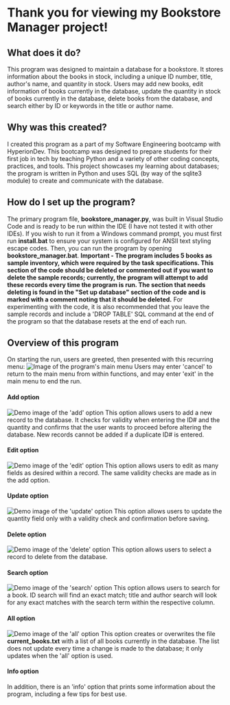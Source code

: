 # Thank you for viewing my Bookstore Manager project!

## What does it do?
This program was designed to maintain a database for a bookstore. It stores information about the books in stock, including a unique ID number, title, 
author's name, and quantity in stock. Users may add new books, edit information of books currently in the database, update the quantity in stock of books 
currently in the database, delete books from the database, and search either by ID or keywords in the title or author name.

## Why was this created?
I created this program as a part of my Software Engineering bootcamp with HyperionDev. This bootcamp was designed to prepare students for their first job 
in tech by teaching Python and a variety of other coding concepts, practices, and tools. This project showcases my learning about databases; the program 
is written in Python and uses SQL (by way of the sqlite3 module) to create and communicate with the database.

## How do I set up the program?
The primary program file, **bookstore_manager.py**, was built in Visual Studio Code and is ready to be run within the IDE (I have not tested it with other 
IDEs). If you wish to run it from a Windows command prompt, you must first run **install.bat** to ensure your system is configured for ANSII text styling 
escape codes. Then, you can run the program by opening **bookstore_manager.bat**.
**Important - The program includes 5 books as sample inventory, which were required by the task specifications. This section of the code should be deleted 
or commented out if you want to delete the sample records; currently, the program will attempt to add these records every time the program is run. The section 
that needs deleting is found in the "Set up database" section of the code and is marked with a comment noting that it should be deleted.**
For experimenting with the code, it is also recommended that you leave the sample records and include a 'DROP TABLE' SQL command at the end of the program so 
that the database resets at the end of each run.

## Overview of this program
On starting the run, users are greeted, then presented with this recurring menu:
![Image of the program's main menu](https://user-images.githubusercontent.com/120101780/213191988-063fc8fc-a728-4f10-9f21-f37841e4143b.png)
Users may enter 'cancel' to return to the main menu from within functions, and may enter 'exit' in the main menu to end the run.
#### Add option
![Demo image of the 'add' option](https://user-images.githubusercontent.com/120101780/213193241-98950b3c-e8af-4f5d-9605-d4ebd560102c.png)
This option allows users to add a new record to the database. It checks for validity when entering the ID# and the quantity and confirms that the user wants 
to proceed before altering the database. New records cannot be added if a duplicate ID# is entered.
#### Edit option
![Demo image of the 'edit' option](https://user-images.githubusercontent.com/120101780/213194778-2b8f9b2f-47a8-40a3-9be2-1ef2070a93bc.png)
This option allows users to edit as many fields as desired within a record. The same validity checks are made as in the add option.
#### Update option
![Demo image of the 'update' option](https://user-images.githubusercontent.com/120101780/213195194-928a3747-f19c-4134-a1b7-c0fd74f6ca78.png)
This option allows users to update the quantity field only with a validity check and confirmation before saving.
#### Delete option
![Demo image of the 'delete' option](https://user-images.githubusercontent.com/120101780/213195888-b5b0ff1c-0081-4418-af3f-6d908365fb8d.png)
This option allows users to select a record to delete from the database.
#### Search option
![Demo image of the 'search' option](https://user-images.githubusercontent.com/120101780/213196529-06ec5ecd-37cd-44fd-bb31-d2f67f23e01f.png)
This option allows users to search for a book. ID search will find an exact match; title and author search will look for any exact matches with the search
term within the respective column.
#### All option
![Demo image of the 'all' option](https://user-images.githubusercontent.com/120101780/213197044-94ed68bb-5607-4f4f-b46e-9a39ed75b995.png)
This option creates or overwrites the file **current_books.txt** with a list of all books currently in the database. The list does not update every 
time a change is made to the database; it only updates when the 'all' option is used.
#### Info option
In addition, there is an 'info' option that prints some information about the program, including a few tips for best use.
